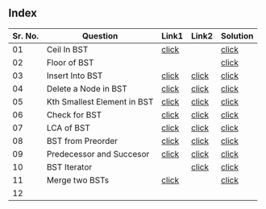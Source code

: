 ## Index 

Sr. No. | Question|Link1 | Link2 | Solution
---|---|---|---|---
01 | Ceil In BST | [click](https://practice.geeksforgeeks.org/problems/implementing-ceil-in-bst/1) | | [click](./Solutions/CeilInBST.java)
02 | Floor of BST | ||[click](./Solutions/FloorInBST.java)
03 | Insert Into BST | [click](https://practice.geeksforgeeks.org/problems/insert-a-node-in-a-bst/1) | [click](https://leetcode.com/problems/insert-into-a-binary-search-tree/) | [click](./Solutions/InsertIntoBST.java)
04 | Delete a Node in BST | [click](https://practice.geeksforgeeks.org/problems/delete-a-node-from-bst/1) | [click](https://leetcode.com/problems/delete-node-in-a-bst/) | [click](./Solutions/DeleteNodeInABST.java)
05 | Kth Smallest Element in BST | [click](https://practice.geeksforgeeks.org/problems/find-k-th-smallest-element-in-bst/1) | [click](https://leetcode.com/problems/kth-smallest-element-in-a-bst/) | [click](./Solutions/KthSmallestElementInJava.java)
06 | Check for BST | [click](https://practice.geeksforgeeks.org/problems/check-for-bst/1?utm_source=youtube&utm_medium=collab_striver_ytdescription&utm_campaign=check-for-bst) | [click](https://leetcode.com/problems/validate-binary-search-tree/) | [click](./Solutions/CheckForBST.java)
07 | LCA of BST | [click](https://practice.geeksforgeeks.org/problems/lowest-common-ancestor-in-a-bst/1) | [click](https://leetcode.com/problems/lowest-common-ancestor-of-a-binary-search-tree/) | [click](./Solutions/LCA.java)
08 | BST from Preorder | [click](https://practice.geeksforgeeks.org/problems/preorder-to-postorder4423/1) | [click](https://leetcode.com/problems/construct-binary-search-tree-from-preorder-traversal/) | [click](./Solutions/BSTFromPreorder.java)
09 | Predecessor and Succesor | [click](https://practice.geeksforgeeks.org/problems/predecessor-and-successor/1) | [click](https://leetcode.com/problems/inorder-successor-in-bst/) | [click](./Solutions/predecessorAndSuccesor.java)
10 | BST Iterator | | [click](https://leetcode.com/problems/binary-search-tree-iterator/) | [click](./Solutions/BSTIterator.java)
11 | Merge two BSTs | [click](https://practice.geeksforgeeks.org/problems/merge-two-bst-s/1) | | [click](./Solutions/MergeTwoBSTs.java)
12 |